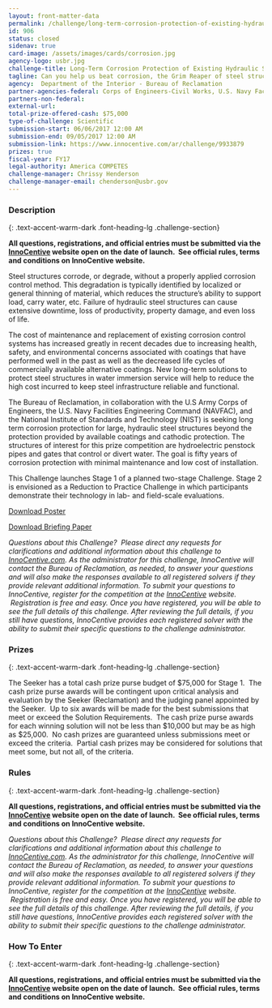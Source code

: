 ```yaml
---
layout: front-matter-data
permalink: /challenge/long-term-corrosion-protection-of-existing-hydraulic-steel-structures-stage-1/
id: 906
status: closed
sidenav: true
card-image: /assets/images/cards/corrosion.jpg
agency-logo: usbr.jpg
challenge-title: Long-Term Corrosion Protection of Existing Hydraulic Steel  Structures – Stage 1
tagline: Can you help us beat corrosion, the Grim Reaper of steel structures?
agency:  Department of the Interior - Bureau of Reclamation
partner-agencies-federal: Corps of Engineers-Civil Works, U.S. Navy Facilities Engineering Command, National Institute of Standards and Technology
partners-non-federal: 
external-url:
total-prize-offered-cash: $75,000
type-of-challenge: Scientific
submission-start: 06/06/2017 12:00 AM
submission-end: 09/05/2017 12:00 AM
submission-link: https://www.innocentive.com/ar/challenge/9933879
prizes: true
fiscal-year: FY17
legal-authority: America COMPETES
challenge-manager: Chrissy Henderson
challenge-manager-email: chenderson@usbr.gov
---
```


<!-- Description start -->
### Description
{: .text-accent-warm-dark .font-heading-lg .challenge-section}

<p><strong>All questions, registrations, and official entries must be submitted via the <a href="https://www.innocentive.com/ar/challenge/9933879">InnoCentive</a> website open on the date of launch. &nbsp;See official rules, terms and conditions on InnoCentive website.</strong></p>
<p>Steel structures corrode, or degrade, without a properly applied corrosion control method. This degradation is typically identified by localized or general thinning of material, which reduces the structure&rsquo;s ability to support load, carry water, etc. Failure of hydraulic steel structures can cause extensive downtime, loss of productivity, property damage, and even loss of life.</p>
<p>The cost of maintenance and replacement of existing corrosion control systems has increased greatly in recent decades due to increasing health, safety, and environmental concerns associated with coatings that have performed well in the past as well as the decreased life cycles of commercially available alternative coatings. New long-term solutions to protect steel structures in water immersion service will help to reduce the high cost incurred to keep steel infrastructure reliable and functional.</p>
<p>The Bureau of Reclamation, in collaboration with the U.S Army Corps of Engineers, the U.S. Navy Facilities Engineering Command (NAVFAC), and the National Institute of Standards and Technology (NIST) is seeking long term corrosion protection for large, hydraulic steel structures beyond the protection provided by available coatings and cathodic protection. The structures of interest for this prize competition are hydroelectric penstock pipes and gates that control or divert water. The goal is fifty years of corrosion protection with minimal maintenance and low cost of installation.</p>
<p>This Challenge launches Stage 1 of a planned two-stage Challenge. Stage 2 is envisioned as a Reduction to Practice Challenge in which participants demonstrate their technology in lab- and field-scale evaluations.</p>
<p><a href="https://www.usbr.gov/research/challenge/images/corrosion_poster.pdf">Download Poster</a></p>
<p><a href="https://www.usbr.gov/research/challenge/docs/Corrosion_Briefing_Paper.pdf">Download Briefing Paper</a></p>
<p><em>Questions about this Challenge?&nbsp; Please direct any requests for clarifications and additional information about this challenge to <a href="https://www.innocentive.com/ar/challenge/9933879">InnoCentive.com</a>. As the administrator for this challenge, InnoCentive will contact the Bureau of Reclamation, as needed, to answer your questions and will also&nbsp;make the responses available to all registered solvers if they provide relevant additional information.&nbsp;To submit your questions to InnoCentive, register for the competition at the <a href="https://www.innocentive.com/ar/challenge/9933879">InnoCentive</a> website. &nbsp;Registration is free and easy. Once you have registered, you will be able to see the full details of this challenge. After reviewing the full details, if you still have questions, InnoCentive provides each registered solver with the ability to submit their specific questions to the challenge administrator.</em></p>

<!-- Prizes start -->
### Prizes
{: .text-accent-warm-dark .font-heading-lg .challenge-section}

<p>The Seeker has a total cash prize purse budget of $75,000 for Stage 1.&nbsp; The cash prize purse awards will be contingent upon critical analysis and evaluation by the Seeker (Reclamation) and the judging panel appointed by the Seeker.&nbsp; Up to six awards will be made for the best submissions that meet or exceed the Solution Requirements.&nbsp; The cash prize purse awards for each winning solution will not be less than $10,000 but may be as high as $25,000.&nbsp; No cash prizes are guaranteed unless submissions meet or exceed the criteria.&nbsp; Partial cash prizes may be considered for solutions that meet some, but not all, of the criteria.</p>

<!-- Rules start -->
### Rules 
{: .text-accent-warm-dark .font-heading-lg .challenge-section}

<p><strong>All questions, registrations, and official entries must be submitted via the <a href="https://www.innocentive.com/ar/challenge/9933879">InnoCentive</a> website open on the date of launch. &nbsp;See official rules, terms and conditions on InnoCentive website.</strong></p>
<p><em>Questions about this Challenge?&nbsp; Please direct any requests for clarifications and additional information about this challenge to <a href="https://www.innocentive.com/ar/challenge/9933879">InnoCentive.com</a>. As the administrator for this challenge, InnoCentive will contact the Bureau of Reclamation, as needed, to answer your questions and will also&nbsp;make the responses available to all registered solvers if they provide relevant additional information.&nbsp;To submit your questions to InnoCentive, register for the competition at the <a href="https://www.innocentive.com/ar/challenge/9933879">InnoCentive</a> website. &nbsp;Registration is free and easy. Once you have registered, you will be able to see the full details of this challenge. After reviewing the full details, if you still have questions, InnoCentive provides each registered solver with the ability to submit their specific questions to the challenge administrator.</em></p>

<!--  How To Enter start -->
### How To Enter
{: .text-accent-warm-dark .font-heading-lg .challenge-section}

<p><strong>All questions, registrations, and official entries must be submitted via the <a href="https://www.innocentive.com/ar/challenge/9933879">InnoCentive</a> website open on the date of launch. &nbsp;See official rules, terms and conditions on InnoCentive website.</strong></p>
